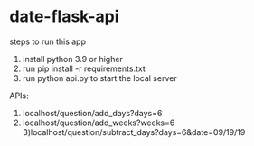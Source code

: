 # date-flask-api

steps to run this app

1) install python 3.9 or higher
2) run pip install -r requirements.txt
3) run python api.py to start the local server


APIs:

1) localhost/question/add_days?days=6
2) localhost/question/add_weeks?weeks=6
3)localhost/question/subtract_days?days=6&date=09/19/19
